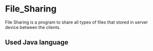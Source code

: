 # File_Sharing

File Sharing is a program to share all types of files that stored in server device between the clients.

## Used Java language
